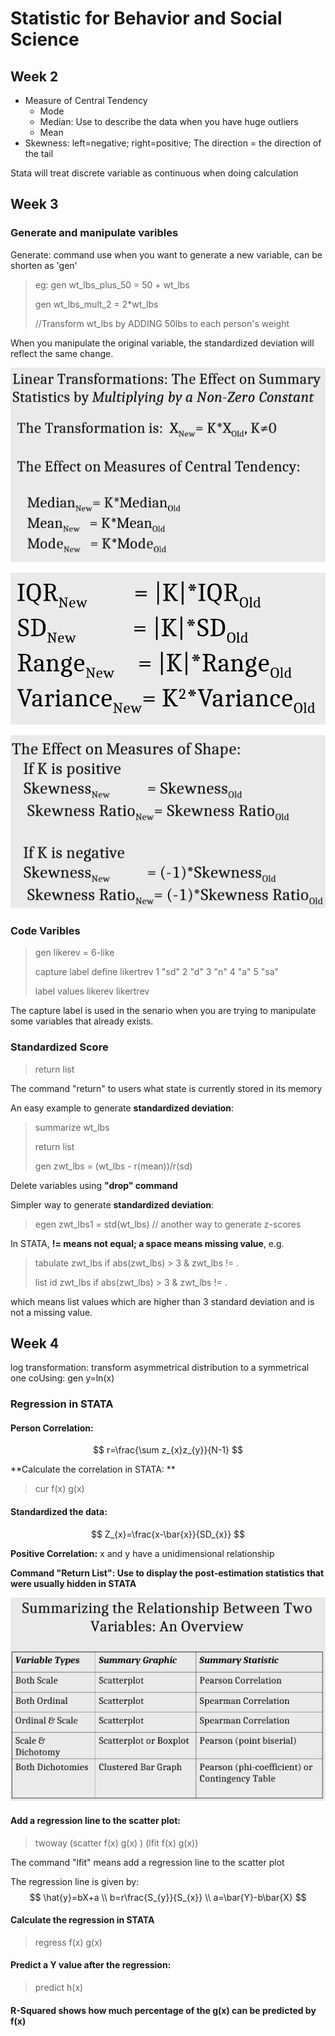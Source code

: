 # Statistic for Behavior and Social Science

## Week 2

* Measure of Central Tendency
  * Mode
  * Median: Use to describe the data when you have huge outliers
  * Mean
* Skewness: left=negative; right=positive; The direction = the direction of the tail

Stata will treat discrete variable as continuous when doing calculation



## Week 3

### Generate and manipulate varibles

Generate: command use when you want to generate a new variable, can be shorten as 'gen'

> eg: 
> gen wt_lbs_plus_50 = 50 + wt_lbs
>
> gen wt_lbs_mult_2 = 2*wt_lbs
>
> //Transform wt_lbs by ADDING 50lbs to each person's weight

When you manipulate the original variable, the standardized deviation will reflect the same change.

![](https://raw.githubusercontent.com/sunyewei/picgo/master/img/202109292127436.png)

![](https://raw.githubusercontent.com/sunyewei/picgo/master/img/202109292127437.png)

![](https://raw.githubusercontent.com/sunyewei/picgo/master/img/202109292127438.png)

### Code Varibles

> gen likerev = 6-like
>
> capture label define likertrev 1 "sd" 2 "d" 3 "n" 4 "a" 5 "sa"
>
> label values likerev likertrev

The capture label is used in the senario when you are trying to manipulate some variables that already exists.

### Standardized Score

> return list

The command "return" to users what state is currently stored in its memory

An easy example to generate **standardized deviation**:

> summarize wt_lbs
>
> return list
>
> gen zwt_lbs = (wt_lbs - r(mean))/r(sd)

Delete variables using **"drop" command**

Simpler way to generate **standardized deviation**:

> egen zwt_lbs1 = std(wt_lbs) // another way to generate z-scores

In STATA, **!= means not equal; a space means missing value**, e.g.

> tabulate zwt_lbs if abs(zwt_lbs) > 3 & zwt_lbs != .
>
> list id zwt_lbs if abs(zwt_lbs) > 3 & zwt_lbs != .

which means list values which are higher than 3 standard deviation and is not a missing value.



## Week 4

log transformation: transform asymmetrical distribution to a symmetrical one coUsing: gen y=ln(x)

### Regression in STATA

#### Person Correlation: 

$$
r=\frac{\sum z_{x}z_{y}}{N-1}
$$

**Calculate the correlation in STATA: **

> cur f(x) g(x)

#### Standardized the data:

$$
Z_{x}=\frac{x-\bar{x}}{SD_{x}}
$$

**Positive Correlation:** x and y have a unidimensional relationship

**Command "Return List": Use to display the post-estimation statistics that were usually hidden in STATA**

![屏幕截图 2021-09-29 203444](https://raw.githubusercontent.com/sunyewei/picgo/master/img/202109292116112.jpg)

#### Add a regression line to the scatter plot:

> twoway (scatter f(x) g(x) ) (lfit f(x) g(x))

The command "lfit" means add a regression line to the scatter plot

The regression line is given by: 
$$
\hat{y}=bX+a \\
b=r\frac{S_{y}}{S_{x}} \\
a=\bar{Y}-b\bar{X}
$$

#### Calculate the regression in STATA

> regress f(x) g(x)

#### Predict a Y value after the regression:

> predict h(x)

#### R-Squared shows how much percentage of the g(x) can be predicted by f(x)

